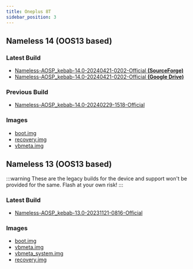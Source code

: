```yaml
---
title: Oneplus 8T
sidebar_position: 3
---
```


## Nameless 14 (OOS13 based)

### Latest Build
- [Nameless-AOSP_kebab-14.0-20240421-0202-Official __(SourceForge)__](https://sourceforge.net/projects/nameless-aosp/files/kebab/Nameless-AOSP_kebab-14.0-20240421-0202-Official.zip/download)
- [Nameless-AOSP_kebab-14.0-20240421-0202-Official __(Google Drive)__](https://drive.google.com/file/d/14S0v0GMzWcOZJKNXoMOF_vt_2p9MQNvW/view)

### Previous Build
- [Nameless-AOSP_kebab-14.0-20240229-1518-Official](https://sourceforge.net/projects/nameless-aosp/files/kebab/Nameless-AOSP_kebab-14.0-20240229-1518-Official.zip/download)

### Images
- [boot.img](https://sourceforge.net/projects/nameless-aosp/files/kebab/imgs_14/boot.img/download)
- [recovery.img](https://sourceforge.net/projects/nameless-aosp/files/kebab/imgs_14/recovery.img/download)
- [vbmeta.img](https://sourceforge.net/projects/nameless-aosp/files/kebab/imgs_14/vbmeta.img/download)

## Nameless 13 (OOS13 based)

:::warning
These are the legacy builds for the device and support won't be provided for the same. Flash at your own risk!
:::

### Latest Build
- [Nameless-AOSP_kebab-13.0-20231121-0816-Official](https://sourceforge.net/projects/nameless-aosp/files/kebab/Nameless-AOSP_kebab-13.0-20231121-0816-Official.zip/download)

### Images
- [boot.img](https://sourceforge.net/projects/nameless-aosp/files/kebab/imgs_13/boot.img/download)
- [vbmeta.img](https://sourceforge.net/projects/nameless-aosp/files/kebab/imgs_13/vbmeta.img/download)
- [vbmeta_system.img](https://sourceforge.net/projects/nameless-aosp/files/kebab/imgs_13/vbmeta_system.img/download)
- [recovery.img](https://sourceforge.net/projects/nameless-aosp/files/kebab/imgs_13/recovery.img/download)